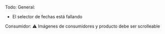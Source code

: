 Todo: 
General:
- El selector de fechas está fallando

Consumidor:
⚠️ Imágenes de consumidores y producto debe ser scrolleable